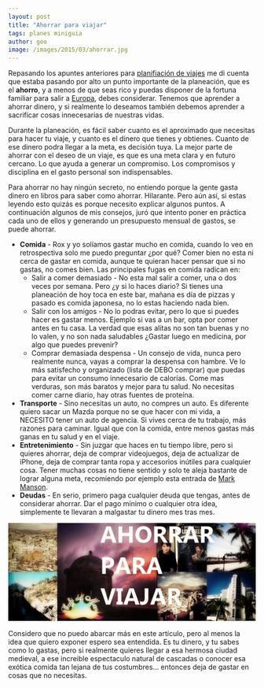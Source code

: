 ```yaml
---
layout: post
title: "Ahorrar para viajar"
tags: planes miniguia
author: geo
image: /images/2015/03/ahorrar.jpg
---
```

Repasando los apuntes anteriores para [planifiación de viajes](/planeacion-de-viaje-101/) me di cuenta que estaba pasando por alto un punto importante de la planeación, que es el **ahorro**, y a menos de que seas rico y puedas disponer de la fortuna familiar para salir a [Europa](/tag/europa), debes considerar. Tenemos que aprender a ahorrar dinero, y si realmente lo deseamos también debemos aprender a sacrificar cosas innecesarias de nuestras vidas.

Durante la planeación, es fácil saber cuanto es el aproximado que necesitas para hacer tu viaje, y cuanto es el dinero que tienes y obtienes. Cuanto de ese dinero podra llegar a la meta, es decisión tuya. La mejor parte de ahorrar con el deseo de un viaje, es que es una meta clara y en futuro cercano. Lo que ayuda a generar un compromiso. Los compromisos y disciplina en el gasto personal son indispensables.

Para ahorrar no hay ningún secreto, no entiendo porque la gente gasta dinero en libros para saber como ahorrar. Hilarante. Pero aún así, si estas leyendo esto quizás es porque necesito explicar algunos puntos. A continuación algunos de mis consejos, juró que intento poner en práctica cada uno de ellos y generando un presupuesto mensual de gastos, se puede ahorrar.

* **Comida** - Rox y yo solíamos gastar mucho en comida, cuando lo veo en retrospectiva solo me puedo preguntar ¿por qué? Comer bien no esta ni cerca de gastar en comida, aunque te quieran hacer pensar que si no gastas, no comes bien. Las principales fugas en comida radican en:
	* Salir a comer demasiado - No esta mal salir a comer, una o dos veces por semana. Pero ¿y si lo haces diario? Si tienes una planeación de hoy toca en este bar, mañana es día de pizzas y pasado es comida japonesa, no lo estas haciendo nada bien.
    * Salir con los amigos - No lo podras evitar, pero lo que si puedes hacer es gastar menos. Ejemplo si vas a un bar, opta por comer antes en tu casa. La verdad que esas alitas no son tan buenas y no lo valen, y no son nada saludables ¿Gastar luego en medicina, por algo que puedes prevenir?
    * Comprar demasiada despensa - Un consejo de vida, nunca pero realmente nunca, vayas a comprar la despensa con hambre. Ve lo más satisfecho y organizado (lista de DEBO comprar) que puedas para evitar un consumo innecesario de calorías. Come mas verduras, son más baratos y mejor para tu salud. No necesitas comer carne diario, hay otras fuentes de proteína.
* **Transporte** - Sino necesitas un auto, no compres un auto. Es diferente quiero sacar un Mazda porque no se que hacer con mi vida, a NECESITO tener un auto de agencia. Si vives cerca de tu trabajo, más razones para caminar. Igual que con la comida, entre menos gastas más ganas en tu salud y en el viaje.
* **Entretenimiento** - Sin juzgar que haces en tu tiempo libre, pero si quieres ahorrar, deja de comprar videojuegos, deja de actualizar de iPhone, deja de comprar tanta ropa y accesorios inútiles para cualquier cosa. Tener muchas cosas no tiene sentido y solo te aleja bastante de lograr alguna meta, recomiendo por ejemplo esta entrada de [Mark Manson](http://markmanson.net/minimalism).
* **Deudas** - En serio, primero paga cualquier deuda que tengas, antes de considerar ahorrar. Dar el pago mínimo o cualquier otra idea, simplemente te llevaran a malgastar tu dinero mes tras mes. 

![Ahorrar](/images/2015/03/ahorrar.jpg)

Considero que no puedo abarcar más en este artículo, pero al menos la idea que quiero exponer espero sea entendida. Es tu dinero, y tu sabes como lo gastas, pero si realmente quieres llegar a esa hermosa ciudad medieval, a ese increible espectaculo natural de cascadas o conocer esa exótica comida tan lejana de tus costumbres... entonces deja de gastar en cosas que no necesitas.